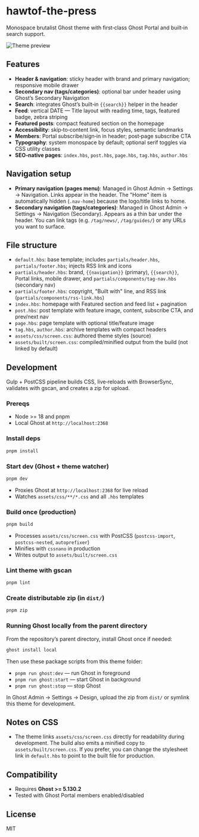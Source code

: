 # hawtof-the-press

Monospace brutalist Ghost theme with first‑class Ghost Portal and built‑in search support.

![Theme preview](docs/screenshot.png)

## Features

- **Header & navigation**: sticky header with brand and primary navigation; responsive mobile drawer
- **Secondary nav (tags/categories)**: optional bar under header using Ghost’s Secondary Navigation
- **Search**: integrates Ghost’s built‑in `{{search}}` helper in the header
- **Feed**: vertical DATE — Title layout with reading time, tags, featured badge, zebra striping
- **Featured posts**: compact featured section on the homepage
- **Accessibility**: skip‑to‑content link, focus styles, semantic landmarks
- **Members**: Portal subscribe/sign‑in in header; post‑page subscribe CTA
- **Typography**: system monospace by default; optional serif toggles via CSS utility classes
- **SEO‑native pages**: `index.hbs`, `post.hbs`, `page.hbs`, `tag.hbs`, `author.hbs`

## Navigation setup

- **Primary navigation (pages menu)**: Managed in Ghost Admin → Settings → Navigation. Links appear in the header. The "Home" item is automatically hidden (`.nav-home`) because the logo/title links to home.
- **Secondary navigation (tags/categories)**: Managed in Ghost Admin → Settings → Navigation (Secondary). Appears as a thin bar under the header. You can link tags (e.g. `/tag/news/`, `/tag/guides/`) or any URLs you want to surface.

## File structure

- `default.hbs`: base template; includes `partials/header.hbs`, `partials/footer.hbs`; injects RSS link and icons
- `partials/header.hbs`: brand, `{{navigation}}` (primary), `{{search}}`, Portal links, mobile drawer, and `partials/components/tag-nav.hbs` (secondary nav)
- `partials/footer.hbs`: copyright, "Built with" line, and RSS link (`partials/components/rss-link.hbs`)
- `index.hbs`: homepage with Featured section and feed list + pagination
- `post.hbs`: post template with feature image, content, subscribe CTA, and prev/next nav
- `page.hbs`: page template with optional title/feature image
- `tag.hbs`, `author.hbs`: archive templates with compact headers
- `assets/css/screen.css`: authored theme styles (source)
- `assets/built/screen.css`: compiled/minified output from the build (not linked by default)

## Development

Gulp + PostCSS pipeline builds CSS, live‑reloads with BrowserSync, validates with gscan, and creates a zip for upload.

### Prereqs

- Node >= 18 and pnpm
- Local Ghost at `http://localhost:2368`

### Install deps

```bash
pnpm install
```

### Start dev (Ghost + theme watcher)

```bash
pnpm dev
```

- Proxies Ghost at `http://localhost:2368` for live reload
- Watches `assets/css/**/*.css` and all `.hbs` templates

### Build once (production)

```bash
pnpm build
```

- Processes `assets/css/screen.css` with PostCSS (`postcss-import`, `postcss-nested`, `autoprefixer`)
- Minifies with `cssnano` in production
- Writes output to `assets/built/screen.css`

### Lint theme with gscan

```bash
pnpm lint
```

### Create distributable zip (in `dist/`)

```bash
pnpm zip
```

### Running Ghost locally from the parent directory

From the repository’s parent directory, install Ghost once if needed:

```bash
ghost install local
```

Then use these package scripts from this theme folder:

- `pnpm run ghost:dev` — run Ghost in foreground
- `pnpm run ghost:start` — start Ghost in background
- `pnpm run ghost:stop` — stop Ghost

In Ghost Admin → Settings → Design, upload the zip from `dist/` or symlink this theme for development.

## Notes on CSS

- The theme links `assets/css/screen.css` directly for readability during development. The build also emits a minified copy to `assets/built/screen.css`. If you prefer, you can change the stylesheet link in `default.hbs` to point to the built file for production.

## Compatibility

- Requires **Ghost >= 5.130.2**
- Tested with Ghost Portal members enabled/disabled

## License

MIT
